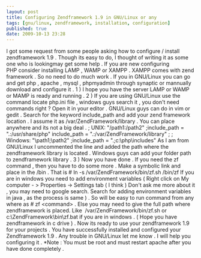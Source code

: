 ```yaml
---
layout: post
title: Configuring Zendframework 1.9 in GNU/Linux or any
tags: [gnu/linux, zendframework, installation, configuration]
published: true
date: 2009-10-13 23:28
---
```

I got some request from some people asking how to configure / install zendframework 1.9 . Though its easy to do, I thought of writing it as some one who is lookingmay get some help . If you are new configuring PHP consider installing LAMP , WAMP or XAMPP . XAMPP comes with zend framework . So no need to do much work . If you in GNU/Linux you can go and get php , apache , mysql , phpmyadmin through synaptic or mannually download and configure it .  1 ) I hope you have the server LAMP or WAMP or MAMP is ready and running .  2 ) If you are using GNU/Linux use the command locate php.ini file , windows guys search it , you don't need commands right ?  Open it in your editor . GNU/Linux guys can do in vim or gedit . Search for the keyword include\_path and add your zend framework location . I assume it as /var/ZendFramework/library . You can place anywhere and its not a big deal .  ; UNIX: "/path1:/path2" ;include\_path = ".:/usr/share/php" include\_path = ".:/var/ZendFramework/library" ; ; Windows: "\\path1;\\path2" ;include\_path = ".;c:\\php\\includes"  As I am from GNU/Linux I uncommented the line and added the path where the zendframework library is located . Windows guys can add your folder path to zendframework library .  3 ) Now you have done . If you need the zf command , then you have to do some more .  Make a symbolic link and place in the /bin . That is \# ln -s /var/ZendFramework/bin/zf.sh /bin/zf  If you are in windows you need to add environment variables ( Right click on My computer - \> Properties -\> Settings tab ( I think ) Don't ask me more about it , you may need to google search. Search for adding environment variables in java , as the process is same ) . So will be easy to run command from any where as \# zf <command\> . Else you may need to give the full path where zendframework is placed. Like  /var/ZendFramework/bin/zf.sh or c:\\ZendFramework\\bin\\zf.bat if you are in windows . ( Hope you have zendframework in c drive ) .  Now its ready to use your zendframework 1.9 for your projects . You have successfully installed and configured your Zendframework 1.9 . Any trouble in GNU/Linux let me know . I will help you configuring it .  \*Note : You must be root and must restart apache after you have done completely .   
